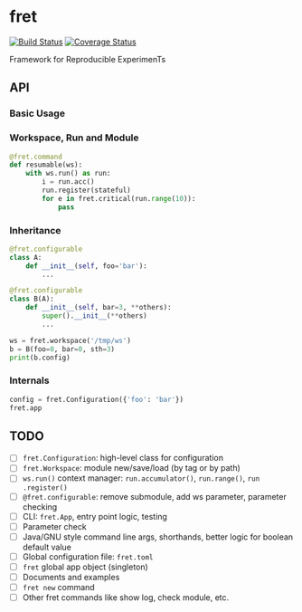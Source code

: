 # fret

[![Build Status](https://travis-ci.org/yxonic/fret.svg?branch=master)](https://travis-ci.org/yxonic/fret) [![Coverage Status](https://coveralls.io/repos/github/yxonic/fret/badge.svg?branch=master)](https://coveralls.io/github/yxonic/fret?branch=master)

Framework for Reproducible ExperimenTs

## API

### Basic Usage

### Workspace, Run and Module
```python
@fret.command
def resumable(ws):
    with ws.run() as run:
        i = run.acc()
        run.register(stateful)
        for e in fret.critical(run.range(10)):
            pass
```

### Inheritance
```python
@fret.configurable
class A:
    def __init__(self, foo='bar'):
        ...

@fret.configurable
class B(A):
    def __init__(self, bar=3, **others):
        super().__init__(**others)
        ...

ws = fret.workspace('/tmp/ws')
b = B(foo=0, bar=0, sth=3)
print(b.config)
```

### Internals
```python
config = fret.Configuration({'foo': 'bar'})
fret.app
```

## TODO
- [ ] `fret.Configuration`: high-level class for configuration
- [ ] `fret.Workspace`: module new/save/load (by tag or by path)
- [ ] `ws.run()` context manager: `run.accumulator()`, `run.range()`, `run
.register()`
- [ ] `@fret.configurable`: remove submodule, add ws parameter, parameter 
checking
- [ ] CLI: `fret.App`, entry point logic, testing
- [ ] Parameter check
- [ ] Java/GNU style command line args, shorthands, better logic for boolean default value
- [ ] Global configuration file: `fret.toml`
- [ ] `fret` global app object (singleton)
- [ ] Documents and examples
- [ ] `fret new` command
- [ ] Other fret commands like show log, check module, etc.
